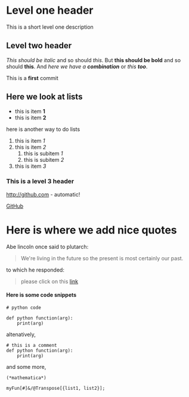 # Level one header

This is a short level one description

## Level two header

_This should be italic_ and so should *this*. But __this should be bold__ and so should **this**. And _here we have a **combination**_ or *this __too__*.

This is a __first__ commit

## Here we look at lists

* this is item __1__
* this is item __2__

here is another way to do lists

1. this is item _1_
1. this is item _2_
    1. this is subitem _1_
    1. this is subitem _2_
1. this is item _3_

### This is a level 3 header

http://github.com - automatic!

[GitHub](http://github.com)

# Here is where we add nice quotes

Abe lincoln once said to plutarch:

>We're living in the future so the present
>is most certainly our past.

to which he responded:

> please click on this [link](https://google.com)

#### Here is some code snippets
```
# python code

def python function(arg):
    print(arg)
```
altenatively, 

    # this is a comment
    def python function(arg):
        print(arg)

and some more,
```
(*mathematica*)

myFun[#]&/@Transpose[{list1, list2}];
```




